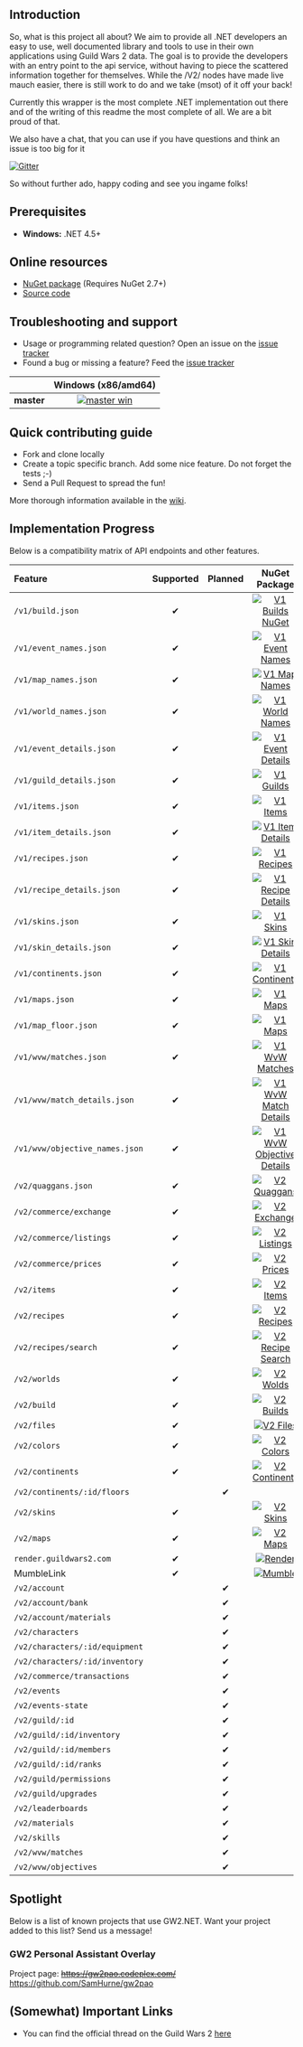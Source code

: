 ## Introduction
So, what is this project all about?
We aim to provide all .NET developers an easy to use, well documented library and tools to use in their own applications using Guild Wars 2 data. The goal is to provide the developers with an entry point to the api service, without having to piece the scattered information together for themselves. While the /V2/ nodes have made live mauch easier, there is still work to do and we take (msot) of it off your back!

Currently this wrapper is the most complete .NET implementation out there and of the writing of this readme the most complete of all. We are a bit proud of that.

We also have a chat, that you can use if you have questions and think an issue is too big for it

[![Gitter](https://badges.gitter.im/Join%20Chat.svg)](https://gitter.im/Ruhrpottpatriot/GW2.NET?utm_source=badge&utm_medium=badge&utm_campaign=pr-badge)

So without further ado, happy coding and see you ingame folks!

## Prerequisites
 - **Windows:** .NET 4.5+

## Online resources
 - [NuGet package][nuget] (Requires NuGet 2.7+)
 - [Source code][source]

 [nuget]: https://www.nuget.org/packages/GW2NET/
 [source]: https://github.com/Ruhrpottpatriot/gw2dotnet

## Troubleshooting and support

 - Usage or programming related question? Open an issue on the [issue tracker][tracker]
 - Found a bug or missing a feature? Feed the [issue tracker][tracker]

[tracker]: https://github.com/Ruhrpottpatriot/gw2dotnet/issues


|  | Windows (x86/amd64) |
| :------ | :------: |
| **master** | [![master win][master-win-badge]][master-win] |

[appveyor]: http://appveyor.com/

[master-win-badge]: https://ci.appveyor.com/api/projects/status/jgtvrg532cera58c/branch/master?svg=true
[master-win]: https://ci.appveyor.com/project/Ruhrpottpatriot/gw2dotnet/branch/master

## Quick contributing guide

 - Fork and clone locally
 - Create a topic specific branch. Add some nice feature. Do not forget the tests ;-)
 - Send a Pull Request to spread the fun!

 More thorough information available in the [wiki][wiki].

 [wiki]: https://github.com/Ruhrpottpatriot/gw2dotnet/wiki


## Implementation Progress
 Below is a compatibility matrix of API endpoints and other features.

| Feature                         | Supported | Planned | NuGet Package                                                                 |
| :------                         | :------:  | :------: |:------:                                                                      |
| `/v1/build.json`                | ✔         |         | [![V1 Builds NuGet][v1-nuget-builds-badge]][v1-nuget-builds]                  |
| `/v1/event_names.json`          | ✔         |         | [![V1 Event Names][v1-nuget-events-badge]][v1-nuget-events]                   |
| `/v1/map_names.json `           | ✔         |         | [![V1 Map Names][v1-nuget-maps-badge]][v1-nuget-maps]                         |  
| `/v1/world_names.json `         | ✔         |         | [![V1 World Names][v1-nuget-worlds-badge]][v1-nuget-worlds]                   |
| `/v1/event_details.json `       | ✔         |         | [![V1 Event Details][v1-nuget-events-badge]][v1-nuget-events]                 |
| `/v1/guild_details.json `       | ✔         |         | [![V1 Guilds][v1-nuget-guilds-badge]][v1-nuget-guilds]                        |
| `/v1/items.json `               | ✔         |         | [![V1 Items][v1-nuget-items-badge]][v1-nuget-items]                           |
| `/v1/item_details.json `        | ✔         |         | [![V1 Item Details][v1-nuget-items-badge]][v1-nuget-items]                    |
| `/v1/recipes.json `             | ✔         |         | [![V1 Recipes][v1-nuget-recipes-badge]][v1-nuget-recipes]                     |
| `/v1/recipe_details.json `      | ✔         |         | [![V1 Recipe Details][v1-nuget-recipes-badge]][v1-nuget-recipes]              |
| `/v1/skins.json `               | ✔         |         | [![V1 Skins][v1-nuget-skins-badge]][v1-nuget-skins]                           |
| `/v1/skin_details.json `        | ✔         |         | [![V1 Skin Details][v1-nuget-skins-badge]][v1-nuget-skins]                    |
| `/v1/continents.json `          | ✔         |         | [![V1 Continents][v1-nuget-continents-badge]][v1-nuget-continents]            |
| `/v1/maps.json `                | ✔         |         | [![V1 Maps][v1-nuget-maps-badge]][v1-nuget-maps]                              |
| `/v1/map_floor.json `           | ✔         |         | [![V1 Maps][v1-nuget-maps-badge]][v1-nuget-maps]                              |
| `/v1/wvw/matches.json `         | ✔         |         | [![V1 WvW Matches][v1-nuget-matches-badge]][v1-nuget-matches]                 |
| `/v1/wvw/match_details.json `   | ✔         |         | [![V1 WvW Match Details][v1-nuget-matches-badge]][v1-nuget-matches]           |
| `/v1/wvw/objective_names.json ` | ✔         |         | [![V1 WvW Objective Details][v1-nuget-objectives-badge]][v1-nuget-objectives] |
| `/v2/quaggans.json `            | ✔         |         | [![V2 Quaggans][v2-nuget-quaggans-badge]][v2-nuget-quaggans]                  |
| `/v2/commerce/exchange`         | ✔         |         | [![V2 Exchange][v2-nuget-exchange-badge]][v2-nuget-exchange]                  |
| `/v2/commerce/listings`         | ✔         |         | [![V2 Listings][v2-nuget-listings-badge]][v2-nuget-listings]                  |
| `/v2/commerce/prices`           | ✔         |         | [![V2 Prices][v2-nuget-prices-badge]][v2-nuget-prices]                        |
| `/v2/items`                     | ✔         |         | [![V2 Items][v2-nuget-items-badge]][v2-nuget-items]                           |
| `/v2/recipes`                   | ✔         |         | [![V2 Recipes][v2-nuget-recipes-badge]][v2-nuget-recipes]                     |
| `/v2/recipes/search`            | ✔         |         | [![V2 Recipe Search][v2-nuget-recipes-badge]][v2-nuget-recipes]               |
| `/v2/worlds`                    | ✔         |         | [![V2 Wolds][v2-nuget-worlds-badge]][v2-nuget-worlds]                         |
| `/v2/build`                     | ✔         |         | [![V2 Builds][v2-nuget-build-badge]][v2-nuget-build]                          |
| `/v2/files`                     | ✔         |         | [![V2 Files][v2-nuget-files-badge]][v2-nuget-files]                           |
| `/v2/colors`                    | ✔         |         | [![V2 Colors][v2-nuget-colors-badge]][v2-nuget-colors]                        |
| `/v2/continents`                | ✔         |         | [![V2 Continents][v2-nuget-continents-badge]][v2-nuget-continents]            |
| `/v2/continents/:id/floors`     |           | ✔       |                                                                               |
| `/v2/skins`                     | ✔         |         | [![V2 Skins][v2-nuget-skins-badge]][v2-nuget-skins]                           |
| `/v2/maps`                      | ✔         |         | [![V2 Maps][v2-nuget-maps-badge]][v2-nuget-maps]                              |
| `render.guildwars2.com`         | ✔         |         | [![Render][v2-nuget-maps-badge]][v2-nuget-main]                               |
| MumbleLink                      | ✔         |         | [![Mumble][v2-nuget-mumble-badge]][v2-nuget-mumble]                           |
| `/v2/account`                   |           | ✔       |                                                                               |
| `/v2/account/bank`              |           | ✔       |                                                                               |
| `/v2/account/materials`         |           | ✔       |                                                                               |
| `/v2/characters`                |           | ✔       |                                                                               |
| `/v2/characters/:id/equipment`  |           | ✔       |                                                                               |
| `/v2/characters/:id/inventory`  |           | ✔       |                                                                               |
| `/v2/commerce/transactions`     |           | ✔       |                                                                               |
| `/v2/events`                    |           | ✔       |                                                                               |
| `/v2/events-state`              |           | ✔       |                                                                               |
| `/v2/guild/:id`                 |           | ✔       |                                                                               |
| `/v2/guild/:id/inventory`       |           | ✔       |                                                                               |
| `/v2/guild/:id/members`         |           | ✔       |                                                                               |
| `/v2/guild/:id/ranks`           |           | ✔       |                                                                               |
| `/v2/guild/permissions`         |           | ✔       |                                                                               |
| `/v2/guild/upgrades`            |           | ✔       |                                                                               |
| `/v2/leaderboards`              |           | ✔       |                                                                               |
| `/v2/materials`                 |           | ✔       |                                                                               |
| `/v2/skills`                    |           | ✔       |                                                                               |
| `/v2/wvw/matches`               |           | ✔       |                                                                               |
| `/v2/wvw/objectives`            |           | ✔       |                                                                               | |

[v1-nuget-builds-badge]:https://img.shields.io/nuget/v/GW2NET.V1.Builds.svg
[v1-nuget-builds]:https://www.nuget.org/packages/GW2NET.V1.Builds
[v1-nuget-events-badge]:https://img.shields.io/nuget/v/GW2NET.V1.Events.svg
[v1-nuget-events]:https://www.nuget.org/packages/GW2NET.V1.Events
[v1-nuget-maps-badge]:https://img.shields.io/nuget/v/GW2NET.V1.Maps.svg
[v1-nuget-maps]:https://www.nuget.org/packages/GW2NET.V1.Maps
[v1-nuget-worlds-badge]:https://img.shields.io/nuget/v/GW2NET.V1.Worlds.svg
[v1-nuget-worlds]:https://www.nuget.org/packages/GW2NET.V1.Worlds
[v1-nuget-events-badge]:https://img.shields.io/nuget/v/GW2NET.V1.Events.svg
[v1-nuget-events]:https://www.nuget.org/packages/GW2NET.V1.Events
[v1-nuget-guilds-badge]:https://img.shields.io/nuget/v/GW2NET.V1.Guilds.svg
[v1-nuget-guilds]:https://www.nuget.org/packages/GW2NET.V1.Guilds
[v1-nuget-items-badge]:https://img.shields.io/nuget/v/GW2NET.V1.Items.svg
[v1-nuget-items]:https://www.nuget.org/packages/GW2NET.V1.Items
[v1-nuget-recipes-badge]:https://img.shields.io/nuget/v/GW2NET.V1.Recipes.svg
[v1-nuget-recipes]:https://www.nuget.org/packages/GW2NET.V1.Recipes
[v1-nuget-skins-badge]:https://img.shields.io/nuget/v/GW2NET.V1.Skins.svg
[v1-nuget-skins]:https://www.nuget.org/packages/GW2NET.V1.Skins
[v1-nuget-continents-badge]:https://img.shields.io/nuget/v/GW2NET.V1.Continents.svg
[v1-nuget-continents]:https://www.nuget.org/packages/GW2NET.V1.Continents
[v1-nuget-maps]:https://img.shields.io/nuget/v/GW2NET.V1.Maps.svg
[v1-nuget-maps]:https://www.nuget.org/packages/GW2NET.V1.Maps
[v1-nuget-matches-badge]:https://img.shields.io/nuget/v/GW2NET.V1.WorldVersusWorld.Matches.svg
[v1-nuget-matches]:https://www.nuget.org/packages/GW2NET.V1.WorldVersusWorld.Matches
[v1-nuget-objectives-badge]:https://img.shields.io/nuget/v/GW2NET.V1.WorldVersusWorld.Objectives.svg
[v1-nuget-objectives]:https://www.nuget.org/packages/GW2NET.V1.WorldVersusWorld.Objectives

[v2-nuget-quaggans-badge]:https://img.shields.io/nuget/v/GW2NET.V2.Quaggans.svg
[v2-nuget-quaggans]:https://www.nuget.org/packages/GW2NET.V2.Quaggans
[v2-nuget-exchange-badge]:https://img.shields.io/nuget/v/GW2NET.V2.Commerce.Exchange.svg
[v2-nuget-exchange]:https://www.nuget.org/packages/GW2NET.V2.Commerce.Exchange
[v2-nuget-listings-badge]:https://img.shields.io/nuget/v/GW2NET.V2.Commerce.Listings.svg
[v2-nuget-listings]:https://www.nuget.org/packages/GW2NET.V2.Commerce.Listings
[v2-nuget-prices-badge]:https://img.shields.io/nuget/v/GW2NET.V2.Commerce.Prices.svg
[v2-nuget-prices]:https://www.nuget.org/packages/GW2NET.V2.Commerce.Prices
[v2-nuget-items-badge]:https://img.shields.io/nuget/v/GW2NET.V2.Items.svg
[v2-nuget-items]:https://www.nuget.org/packages/GW2NET.V2.Items
[v2-nuget-recipes-badge]:https://img.shields.io/nuget/v/GW2NET.V2.Recipes.svg
[v2-nuget-recipes]:https://www.nuget.org/packages/GW2NET.V2.Recipes
[v2-nuget-worlds-badge]:https://img.shields.io/nuget/v/GW2NET.V2.Worlds.svg
[v2-nuget-worlds]:https://www.nuget.org/packages/GW2NET.V2.Worlds
[v2-nuget-build-badge]:https://img.shields.io/nuget/v/GW2NET.V2.Builds.svg
[v2-nuget-build]:https://www.nuget.org/packages/GW2NET.V2.Builds
[v2-nuget-files-badge]:https://img.shields.io/nuget/v/GW2NET.V2.Files.svg
[v2-nuget-files]:https://www.nuget.org/packages/GW2NET.V2.Files
[v2-nuget-colors-badge]:https://img.shields.io/nuget/v/GW2NET.V2.Colors.svg
[v2-nuget-colors]:https://www.nuget.org/packages/GW2NET.V2.Colors
[v2-nuget-continents-badge]:https://img.shields.io/nuget/v/GW2NET.V2.Continents.svg
[v2-nuget-continents]:https://www.nuget.org/packages/GW2NET.V2.Continents
[v2-nuget-skins-badge]:https://img.shields.io/nuget/v/GW2NET.V2.Skins.svg
[v2-nuget-skins]:https://www.nuget.org/packages/GW2NET.V2.Skins
[v2-nuget-maps-badge]:https://img.shields.io/nuget/v/GW2NET.V2.Maps.svg
[v2-nuget-maps]:https://www.nuget.org/packages/GW2NET.V2.Maps
[v2-nuget-main-badge]:https://img.shields.io/nuget/v/GW2NET.svg
[v2-nuget-main]:https://www.nuget.org/packages/GW2NET
[v2-nuget-mumble-badge]:https://img.shields.io/nuget/v/GW2NET.MumbleLink.svg
[v2-nuget-mumble]:https://www.nuget.org/packages/GW2NET.MumbleLink

## Spotlight

Below is a list of known projects that use GW2.NET. Want your project added to this list? Send us a message!

### GW2 Personal Assistant Overlay
Project page: ~~https://gw2pao.codeplex.com/~~ https://github.com/SamHurne/gw2pao


## (Somewhat) Important Links
* You can find the official thread on the Guild Wars 2 [here](http://is.gd/dLEf4d)

